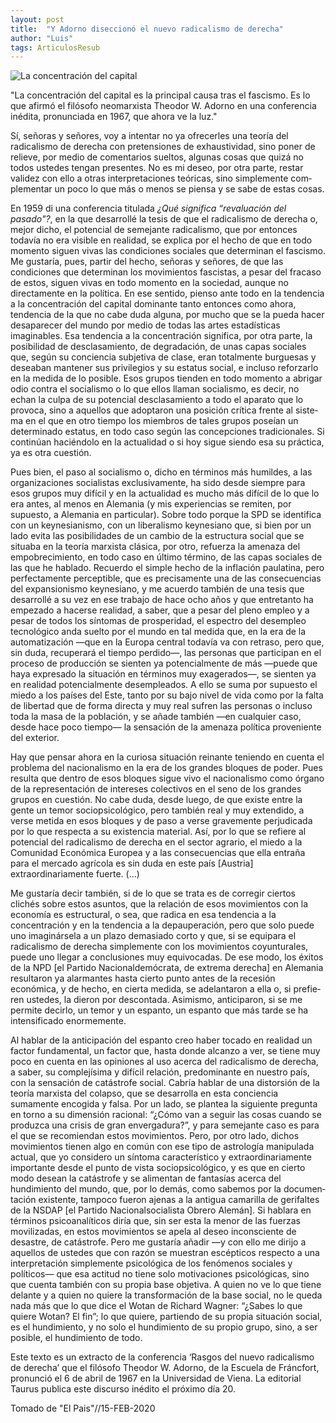 ```yaml
---
layout: post
title:  "Y Adorno diseccionó el nuevo radicalismo de derecha"
author: "Luis"
tags: ArticulosResub
---
```

![La concentración del capital]({{site.baseurl}}/assets/images/concentracion.png "Friedrich 'Fritz' Thielen, líder del Partido Nacionaldemócrata de Alemania, en 1966. Jurgen Schadeberg (Getty Images)")

"La concentración del capital es la principal causa tras el fascismo. Es lo que afirmó el filósofo neomarxista Theodor W. Adorno en una conferencia inédita, pronunciada en 1967, que ahora ve la luz."

Sí, señoras y señores, voy a intentar no ya ofrecerles una teoría del radicalismo de derecha con preten­siones de exhaustividad, sino poner de relieve, por medio de comentarios sueltos, algunas cosas que quizá no todos ustedes tengan presentes. No es mi deseo, por otra parte, restar validez con ello a otras interpretaciones teóricas, sino simplemente com­plementar un poco lo que más o menos se piensa y se sabe de estas cosas.

En 1959 di una conferencia titulada *¿Qué sig­nifica “revaluación del pasado"?*, en la que desa­rrollé la tesis de que el radicalismo de derecha o, mejor dicho, el potencial de semejante radicalismo, que por entonces todavía no era visible en realidad, se explica por el hecho de que en todo momento siguen vivas las condiciones sociales que determi­nan el fascismo. Me gustaría, pues, partir del hecho, señoras y señores, de que las condiciones que de­terminan los movimientos fascistas, a pesar del fra­caso de estos, siguen vivas en todo momento en la sociedad, aunque no directamente en la política. En ese sentido, pienso ante todo en la tendencia a la concentración del capital dominante tanto en­tonces como ahora, tendencia de la que no cabe duda alguna, por mucho que se la pueda hacer de­saparecer del mundo por medio de todas las artes estadísticas imaginables. Esa tendencia a la con­centración significa, por otra parte, la posibilidad de desclasamiento, de degradación, de unas capas sociales que, según su conciencia subjetiva de clase, eran totalmente burguesas y deseaban mantener sus privilegios y su estatus social, e incluso re­forzarlo en la medida de lo posible. Esos grupos tienden en todo momento a abrigar odio contra el socialismo o lo que ellos llaman socialismo, es de­cir, no echan la culpa de su potencial desclasamien­to a todo el aparato que lo provoca, sino a aquellos que adoptaron una posición crítica frente al siste­ma en el que en otro tiempo los miembros de tales grupos poseían un determinado estatus, en todo caso según las concepciones tradicionales. Si con­tinúan haciéndolo en la actualidad o si hoy sigue siendo esa su práctica, ya es otra cuestión.

Pues bien, el paso al socialismo o, dicho en tér­minos más humildes, a las organizaciones socialis­tas exclusivamente, ha sido desde siempre para esos grupos muy difícil y en la actualidad es mucho más difícil de lo que lo era antes, al menos en Alemania (y mis experiencias se remiten, por supuesto, a Ale­mania en particular). Sobre todo porque la SPD se identifica con un keynesianismo, con un libera­lismo keynesiano que, si bien por un lado evita las posibilidades de un cambio de la estructura social que se situaba en la teoría marxista clásica, por otro, refuerza la amenaza del empobrecimiento, en todo caso en último término, de las capas sociales de las que he hablado. Recuerdo el simple hecho de la inflación paulatina, pero perfectamente percepti­ble, que es precisamente una de las consecuencias del expansionismo keynesiano, y me acuerdo tam­bién de una tesis que desarrollé a su vez en ese tra­bajo de hace ocho años y que entretanto ha empe­zado a hacerse realidad, a saber, que a pesar del pleno empleo y a pesar de todos los síntomas de prosperidad, el espectro del desempleo tecnológico anda suelto por el mundo en tal medida que, en la era de la automatización —que en la Europa cen­tral todavía va con retraso, pero que, sin duda, recu­perará el tiempo perdido—, las personas que parti­cipan en el proceso de producción se sienten ya potencialmente de más —puede que haya expresa­do la situación en términos muy exagerados—, se sienten ya en realidad potencialmente desemplea­dos. A ello se suma por supuesto el miedo a los países del Este, tanto por su bajo nivel de vida como por la falta de libertad que de forma directa y muy real sufren las personas o incluso toda la masa de la población, y se añade también —en cualquier caso, desde hace poco tiempo— la sensación de la amenaza política proveniente del exterior.

Hay que pensar ahora en la curiosa situación reinante teniendo en cuenta el problema del nacio­nalismo en la era de los grandes bloques de poder. Pues resulta que dentro de esos bloques sigue vivo el nacionalismo como órgano de la representación de intereses colectivos en el seno de los grandes grupos en cuestión. No cabe duda, desde luego, de que existe entre la gente un temor sociopsicológico, pero también real y muy extendido, a verse metida en esos bloques y de paso a verse gravemente per­judicada por lo que respecta a su existencia mate­rial. Así, por lo que se refiere al potencial del radicalismo de derecha en el sector agrario, el miedo a la Comunidad Económica Europea y a las conse­cuencias que ella entraña para el mercado agrícola es sin duda en este país [Austria] extraordinariamente fuerte. (…)

Me gustaría decir también, si de lo que se trata es de corregir ciertos clichés sobre estos asuntos, que la relación de esos movimientos con la economía es estructural, o sea, que radica en esa tendencia a la concentración y en la tendencia a la depauperación, pero que solo puede uno imaginársela a un plazo demasiado corto y que, si se equipara el radicalis­mo de derecha simplemente con los movimientos coyunturales, puede uno llegar a conclusiones muy equivocadas. De ese modo, los éxitos de la NPD [el Partido Nacionaldemócrata, de extrema derecha] en Alemania resultaron ya alarmantes hasta cierto punto antes de la recesión económica, y de hecho, en cierta medida, se adelantaron a ella o, si prefie­ren ustedes, la dieron por descontada. Asimismo, anticiparon, si se me permite decirlo, un temor y un espanto, un espanto que más tarde se ha intensifi­cado enormemente.

Al hablar de la anticipación del espanto creo ha­ber tocado en realidad un factor fundamental, un factor que, hasta donde alcanzo a ver, se tiene muy poco en cuenta en las opiniones al uso acerca del radicalismo de derecha, a saber, su complejísima y difícil relación, predominante en nuestro país, con la sensación de catástrofe social. Cabría hablar de una distorsión de la teoría marxista del colapso, que se desarrolla en esta conciencia sumamente encogida y falsa. Por un lado, se plantea la siguien­te pregunta en torno a su dimensión racional: “¿Cómo van a seguir las cosas cuando se produzca una crisis de gran envergadura?”, y para semejante caso es para el que se recomiendan estos movi­mientos. Pero, por otro lado, dichos movimientos tienen algo en común con ese tipo de astrología manipulada actual, que yo considero un síntoma característico y extraordinariamente importante desde el punto de vista sociopsicológico, y es que en cierto modo desean la catástrofe y se alimentan de fantasías acerca del hundimiento del mundo, que, por lo demás, como sabemos por la documen­tación existente, tampoco fueron ajenas a la anti­gua camarilla de gerifaltes de la NSDAP [el Partido Nacionalsocialista Obrero Alemán]. Si hablara en términos psicoanalíticos diría que, sin ser esta la menor de las fuerzas movilizadas, en estos movimientos se apela al deseo inconsciente de desastre, de catástrofe. Pero me gustaría añadir —y con ello me dirijo a aquellos de ustedes que con razón se muestran escépticos respecto a una interpretación simplemente psicológica de los fe­nómenos sociales y políticos— que esa actitud no tiene solo motivaciones psicológicas, sino que cuenta también con su propia base objetiva. A quien no ve lo que tiene delante y a quien no quiere la transformación de la base social, no le queda nada más que lo que dice el Wotan de Richard Wagner: “¿Sabes lo que quiere Wotan? El fin”; lo que quiere, partiendo de su propia situación social, es el hun­dimiento, y no solo el hundimiento de su propio grupo, sino, a ser posible, el hundimiento de todo.

Este texto es un extracto de la conferencia ‘Rasgos del nuevo radicalismo de derecha’ que el filósofo Theodor W. Adorno, de la Escuela de Fráncfort, pronunció el 6 de abril de 1967 en la Universidad de Viena. La editorial Taurus publica este discurso inédito el próximo día 20.

Tomado de "El Pais"//15-FEB-2020
